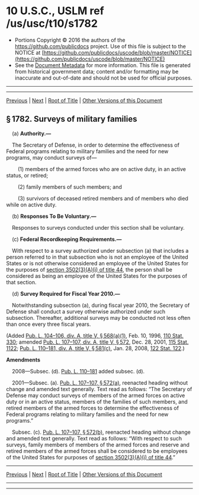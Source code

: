 ---
---

# 10 U.S.C., USLM ref /us/usc/t10/s1782

* Portions Copyright © 2016 the authors of the https://github.com/publicdocs project.
  Use of this file is subject to the NOTICE at [https://github.com/publicdocs/uscode/blob/master/NOTICE](https://github.com/publicdocs/uscode/blob/master/NOTICE)
* See the [Document Metadata](././../../../../../../..//README.md) for more information.
  This file is generated from historical government data; content and/or formatting may be inaccurate and out-of-date and should not be used for official purposes.

----------
----------

[Previous](./../../../../../../..//us/usc/t10/stA/ptII/ch88/schI/m__us_usc_t10_s1781c.md) | [Next](./../../../../../../..//us/usc/t10/stA/ptII/ch88/schI/m__us_usc_t10_s1783.md) | [Root of Title](./../../../../../../../) | [Other Versions of this Document](https://publicdocs.github.io/go/links?ns=uslm&ref=%2Fus%2Fusc%2Ft10%2Fs1782)

## § 1782. Surveys of military families

    (a) __Authority.—__ 

    The Secretary of Defense, in order to determine the effectiveness of Federal programs relating to military families and the need for new programs, may conduct surveys of—

        (1) members of the armed forces who are on active duty, in an active status, or retired;

        (2) family members of such members; and

        (3) survivors of deceased retired members and of members who died while on active duty.

    (b) __Responses To Be Voluntary.—__ 

    Responses to surveys conducted under this section shall be voluntary.

    (c) __Federal Recordkeeping Requirements.—__ 

    With respect to a survey authorized under subsection (a) that includes a person referred to in that subsection who is not an employee of the United States or is not otherwise considered an employee of the United States for the purposes of [section 3502(3)(A)(i) of title 44][/us/usc/t44/s3502/3/A/i], the person shall be considered as being an employee of the United States for the purposes of that section.

    (d) __Survey Required for Fiscal Year 2010.—__ 

    Notwithstanding subsection (a), during fiscal year 2010, the Secretary of Defense shall conduct a survey otherwise authorized under such subsection. Thereafter, additional surveys may be conducted not less often than once every three fiscal years.

(Added [Pub. L. 104–106, div. A, title V, § 568(a)(1)][/us/pl/104/106/s568/a/1], Feb. 10, 1996, [110 Stat. 330][/us/stat/110/330]; amended [Pub. L. 107–107, div. A, title V, § 572][/us/pl/107/107/s572], Dec. 28, 2001, [115 Stat. 1122][/us/stat/115/1122]; [Pub. L. 110–181, div. A, title V, § 581(c)][/us/pl/110/181/s581/c], Jan. 28, 2008, [122 Stat. 122][/us/stat/122/122].)

 __Amendments__ 

    2008—Subsec. (d). [Pub. L. 110–181][/us/pl/110/181] added subsec. (d).

    2001—Subsec. (a). [Pub. L. 107–107, § 572(a)][/us/pl/107/107/s572/a], reenacted heading without change and amended text generally. Text read as follows: “The Secretary of Defense may conduct surveys of members of the armed forces on active duty or in an active status, members of the families of such members, and retired members of the armed forces to determine the effectiveness of Federal programs relating to military families and the need for new programs.”

    Subsec. (c). [Pub. L. 107–107, § 572(b)][/us/pl/107/107/s572/b], reenacted heading without change and amended text generally. Text read as follows: “With respect to such surveys, family members of members of the armed forces and reserve and retired members of the armed forces shall be considered to be employees of the United States for purposes of [section 3502(3)(A)(i) of title 44][/us/usc/t44/s3502/3/A/i].”

----------

[Previous](./../../../../../../..//us/usc/t10/stA/ptII/ch88/schI/m__us_usc_t10_s1781c.md) | [Next](./../../../../../../..//us/usc/t10/stA/ptII/ch88/schI/m__us_usc_t10_s1783.md) | [Root of Title](./../../../../../../../) | [Other Versions of this Document](https://publicdocs.github.io/go/links?ns=uslm&ref=%2Fus%2Fusc%2Ft10%2Fs1782)

----------
----------

[/us/usc/t44/s3502/3/A/i]: https://publicdocs.github.io/go/links?ns=uslm&ref=%2Fus%2Fusc%2Ft44%2Fs3502%2F3%2FA%2Fi
[/us/pl/104/106/s568/a/1]: https://publicdocs.github.io/go/links?ns=uslm&ref=%2Fus%2Fpl%2F104%2F106%2Fs568%2Fa%2F1
[/us/stat/110/330]: https://publicdocs.github.io/go/links?ns=uslm&ref=%2Fus%2Fstat%2F110%2F330
[/us/pl/107/107/s572]: https://publicdocs.github.io/go/links?ns=uslm&ref=%2Fus%2Fpl%2F107%2F107%2Fs572
[/us/stat/115/1122]: https://publicdocs.github.io/go/links?ns=uslm&ref=%2Fus%2Fstat%2F115%2F1122
[/us/pl/110/181/s581/c]: https://publicdocs.github.io/go/links?ns=uslm&ref=%2Fus%2Fpl%2F110%2F181%2Fs581%2Fc
[/us/stat/122/122]: https://publicdocs.github.io/go/links?ns=uslm&ref=%2Fus%2Fstat%2F122%2F122
[/us/pl/110/181]: https://publicdocs.github.io/go/links?ns=uslm&ref=%2Fus%2Fpl%2F110%2F181
[/us/pl/107/107/s572/a]: https://publicdocs.github.io/go/links?ns=uslm&ref=%2Fus%2Fpl%2F107%2F107%2Fs572%2Fa
[/us/pl/107/107/s572/b]: https://publicdocs.github.io/go/links?ns=uslm&ref=%2Fus%2Fpl%2F107%2F107%2Fs572%2Fb
[/us/usc/t44/s3502/3/A/i]: https://publicdocs.github.io/go/links?ns=uslm&ref=%2Fus%2Fusc%2Ft44%2Fs3502%2F3%2FA%2Fi


